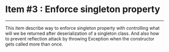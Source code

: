 # Item #3 : Enforce singleton property 

<hr>
This item describe way to enforce singleton property with controlling 
what will we be returned after deserialization of a singleton class. And also 
how to prevent reflection attack by throwing Exception when the constructor gets 
called more than once.